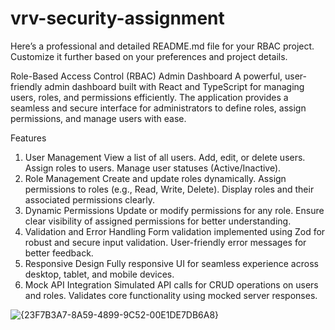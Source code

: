 # vrv-security-assignment


Here’s a professional and detailed README.md file for your RBAC project. Customize it further based on your preferences and project details.

Role-Based Access Control (RBAC) Admin Dashboard
A powerful, user-friendly admin dashboard built with React and TypeScript for managing users, roles, and permissions efficiently. The application provides a seamless and secure interface for administrators to define roles, assign permissions, and manage users with ease.

Features
1. User Management
View a list of all users.
Add, edit, or delete users.
Assign roles to users.
Manage user statuses (Active/Inactive).
2. Role Management
Create and update roles dynamically.
Assign permissions to roles (e.g., Read, Write, Delete).
Display roles and their associated permissions clearly.
3. Dynamic Permissions
Update or modify permissions for any role.
Ensure clear visibility of assigned permissions for better understanding.
4. Validation and Error Handling
Form validation implemented using Zod for robust and secure input validation.
User-friendly error messages for better feedback.
5. Responsive Design
Fully responsive UI for seamless experience across desktop, tablet, and mobile devices.
6. Mock API Integration
Simulated API calls for CRUD operations on users and roles.
Validates core functionality using mocked server responses.

![{23F7B3A7-8A59-4899-9C52-00E1DE7DB6A8}](https://github.com/user-attachments/assets/a97680e0-3956-47f4-a378-7d556373e6bb)
